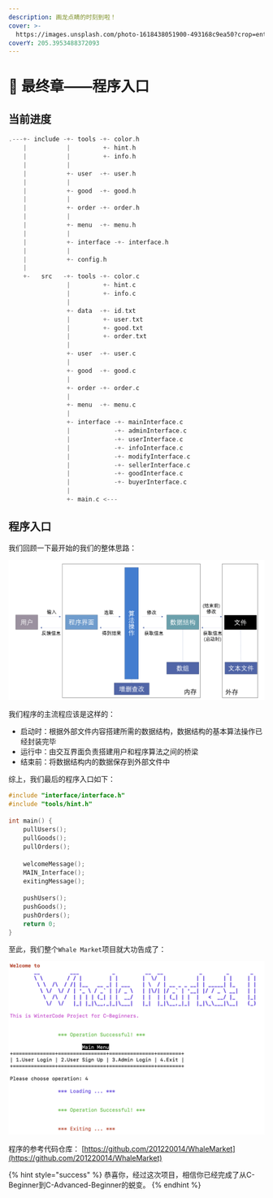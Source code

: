 ```yaml
---
description: 画龙点睛的时刻到啦！
cover: >-
  https://images.unsplash.com/photo-1618438051900-493168c9ea50?crop=entropy&cs=srgb&fm=jpg&ixid=MnwxOTcwMjR8MHwxfHNlYXJjaHw2fHxmaW5hbHxlbnwwfHx8fDE2NDIzMzY5Njk&ixlib=rb-1.2.1&q=85
coverY: 205.3953488372093
---
```


# 🚪 最终章——程序入口

## 当前进度

```c
.---+- include -+- tools -+- color.h
    |           |         +- hint.h
    |           |         +- info.h
    |           | 
    |           +- user  -+- user.h
    |           |
    |           +- good  -+- good.h
    |           |
    |           +- order -+- order.h
    |           |
    |           +- menu  -+- menu.h
    |           |
    |           +- interface -+- interface.h
    |           |
    |           +- config.h
    |
    +-   src   -+- tools -+- color.c
                |         +- hint.c
                |         +- info.c 
                |
                +- data  -+- id.txt
                |         +- user.txt
                |         +- good.txt 
                |         +- order.txt
                |
                +- user  -+- user.c 
                |
                +- good  -+- good.c
                |
                +- order -+- order.c
                |
                +- menu  -+- menu.c
                |
                +- interface -+- mainInterface.c
                |            -+- adminInterface.c
                |            -+- userInterface.c
                |            -+- infoInterface.c
                |            -+- modifyInterface.c
                |            -+- sellerInterface.c
                |            -+- goodInterface.c
                |            -+- buyerInterface.c
                |
                +- main.c <---
```

## 程序入口

我们回顾一下最开始的我们的整体思路：

![项目框架](.gitbook/assets/pic01.png)

我们程序的主流程应该是这样的：

* 启动时：根据外部文件内容搭建所需的数据结构，数据结构的基本算法操作已经封装完毕
* 运行中：由交互界面负责搭建用户和程序算法之间的桥梁
* 结束前：将数据结构内的数据保存到外部文件中

综上，我们最后的程序入口如下：

```c
#include "interface/interface.h"
#include "tools/hint.h"

int main() {
    pullUsers();
    pullGoods();
    pullOrders();

    welcomeMessage();
    MAIN_Interface();
    exitingMessage();
    
    pushUsers();
    pushGoods();
    pushOrders();
    return 0;
}
```

至此，我们整个`Whale Market`项目就大功告成了：

![最终效果](.gitbook/assets/pic04.png)

程序的参考代码仓库： [https://github.com/201220014/WhaleMarket](https://github.com/201220014/WhaleMarket)

{% hint style="success" %}
恭喜你，经过这次项目，相信你已经完成了从C-Beginner到C-Advanced-Beginner的蜕变。
{% endhint %}

